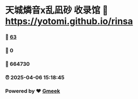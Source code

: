 # 天城燐音x乱凪砂 收录馆 :link: https://yotomi.github.io/rinsa 
### :page_facing_up: [63](https://yotomi.github.io/rinsa/tag.html) 
### :speech_balloon: 0 
### :hibiscus: 664730 
### :alarm_clock: 2025-04-06 15:18:45 
### Powered by :heart: [Gmeek](https://github.com/Meekdai/Gmeek)
